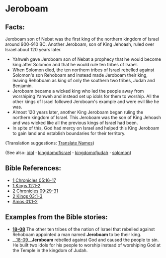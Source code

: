 # Jeroboam #

## Facts: ##

Jeroboam son of Nebat was the first king of the northern kingdom of Israel around 900-910 BC. Another Jeroboam, son of King Jehoash, ruled over Israel about 120 years later.

* Yahweh gave Jeroboam son of Nebat a prophecy that he would become king after Solomon and that he would rule ten tribes of Israel.
* When Solomon died, the ten northern tribes of Israel rebelled against Solomon's son Rehoboam and instead made Jeroboam their king, leaving Rehoboam as king of only the southern two tribes, Judah and Benjamin.
* Jeroboam became a wicked king who led the people away from worshiping Yahweh and instead set up idols for them to worship. All the other kings of Israel followed Jeroboam's example and were evil like he was.
* Almost 120 years later, another King Jeroboam began ruling the northern kingdom of Israel. This Jeroboam was the son of King Jehoash and was wicked like all the previous kings of Israel had been.
* In spite of this, God had mercy on Israel and helped this King Jeroboam to gain land and establish boundaries for their territory.

(Translation suggestions: [Translate Names](https://git.door43.org/Door43/en-ta-translate-vol1/src/master/content/translate_names.md))

(See also: [idol](../other/idol.md) **·** [kingdomofisrael](../other/kingdomofisrael.md) **·** [kingdomofjudah](../other/kingdomofjudah.md) **·** [solomon](../other/solomon.md))

## Bible References: ##

* [1 Chronicles 05:16-17](https://door43.org/en/bible/notes/1ch/05/16)
* [1 Kings 12:1-2](https://door43.org/en/bible/notes/1ki/12/01)
* [2 Chronicles 09:29-31](https://door43.org/en/bible/notes/2ch/09/29)
* [2 Kings 03:1-3](https://door43.org/en/bible/notes/2ki/03/01)
* [Amos 01:1-2](https://door43.org/en/bible/notes/amo/01/01)

## Examples from the Bible stories: ##

* __[18-08](https://door43.org/en/obs/notes/frames/18-08)__ The other ten tribes of the nation of Israel that rebelled against Rehoboam appointed a man named __Jeroboam__  to be their king.
* __[18-09](https://door43.org/en/obs/notes/frames/18-09)____Jeroboam__  rebelled against God and caused the people to sin. He built two idols for his people to worship instead of worshiping God at the Temple in the kingdom of Judah.



